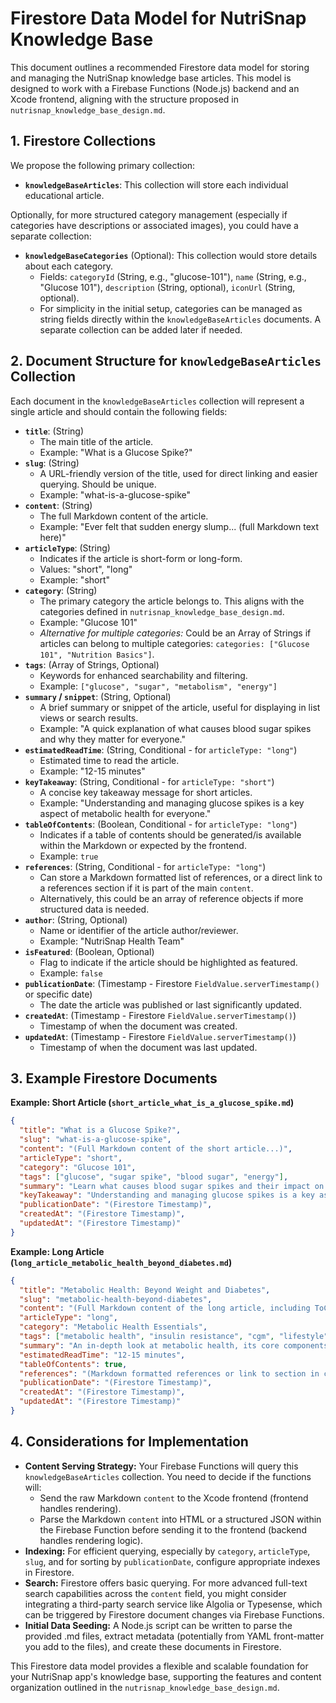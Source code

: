 # Firestore Data Model for NutriSnap Knowledge Base

This document outlines a recommended Firestore data model for storing and managing the NutriSnap knowledge base articles. This model is designed to work with a Firebase Functions (Node.js) backend and an Xcode frontend, aligning with the structure proposed in `nutrisnap_knowledge_base_design.md`.

## 1. Firestore Collections

We propose the following primary collection:

*   **`knowledgeBaseArticles`**: This collection will store each individual educational article.

Optionally, for more structured category management (especially if categories have descriptions or associated images), you could have a separate collection:

*   **`knowledgeBaseCategories`** (Optional): This collection would store details about each category.
    *   Fields: `categoryId` (String, e.g., "glucose-101"), `name` (String, e.g., "Glucose 101"), `description` (String, optional), `iconUrl` (String, optional).
    *   For simplicity in the initial setup, categories can be managed as string fields directly within the `knowledgeBaseArticles` documents. A separate collection can be added later if needed.

## 2. Document Structure for `knowledgeBaseArticles` Collection

Each document in the `knowledgeBaseArticles` collection will represent a single article and should contain the following fields:

*   **`title`**: (String)
    *   The main title of the article.
    *   Example: "What is a Glucose Spike?"
*   **`slug`**: (String)
    *   A URL-friendly version of the title, used for direct linking and easier querying. Should be unique.
    *   Example: "what-is-a-glucose-spike"
*   **`content`**: (String)
    *   The full Markdown content of the article.
    *   Example: "Ever felt that sudden energy slump... (full Markdown text here)"
*   **`articleType`**: (String)
    *   Indicates if the article is short-form or long-form.
    *   Values: "short", "long"
    *   Example: "short"
*   **`category`**: (String)
    *   The primary category the article belongs to. This aligns with the categories defined in `nutrisnap_knowledge_base_design.md`.
    *   Example: "Glucose 101"
    *   *Alternative for multiple categories:* Could be an Array of Strings if articles can belong to multiple categories: `categories: ["Glucose 101", "Nutrition Basics"]`.
*   **`tags`**: (Array of Strings, Optional)
    *   Keywords for enhanced searchability and filtering.
    *   Example: `["glucose", "sugar", "metabolism", "energy"]`
*   **`summary` / `snippet`**: (String, Optional)
    *   A brief summary or snippet of the article, useful for displaying in list views or search results.
    *   Example: "A quick explanation of what causes blood sugar spikes and why they matter for everyone."
*   **`estimatedReadTime`**: (String, Conditional - for `articleType: "long"`)
    *   Estimated time to read the article.
    *   Example: "12-15 minutes"
*   **`keyTakeaway`**: (String, Conditional - for `articleType: "short"`)
    *   A concise key takeaway message for short articles.
    *   Example: "Understanding and managing glucose spikes is a key aspect of metabolic health for everyone."
*   **`tableOfContents`**: (Boolean, Conditional - for `articleType: "long"`)
    *   Indicates if a table of contents should be generated/is available within the Markdown or expected by the frontend.
    *   Example: `true`
*   **`references`**: (String, Conditional - for `articleType: "long"`)
    *   Can store a Markdown formatted list of references, or a direct link to a references section if it is part of the main `content`.
    *   Alternatively, this could be an array of reference objects if more structured data is needed.
*   **`author`**: (String, Optional)
    *   Name or identifier of the article author/reviewer.
    *   Example: "NutriSnap Health Team"
*   **`isFeatured`**: (Boolean, Optional)
    *   Flag to indicate if the article should be highlighted as featured.
    *   Example: `false`
*   **`publicationDate`**: (Timestamp - Firestore `FieldValue.serverTimestamp()` or specific date)
    *   The date the article was published or last significantly updated.
*   **`createdAt`**: (Timestamp - Firestore `FieldValue.serverTimestamp()`)
    *   Timestamp of when the document was created.
*   **`updatedAt`**: (Timestamp - Firestore `FieldValue.serverTimestamp()`)
    *   Timestamp of when the document was last updated.

## 3. Example Firestore Documents

**Example: Short Article (`short_article_what_is_a_glucose_spike.md`)**

```json
{
  "title": "What is a Glucose Spike?",
  "slug": "what-is-a-glucose-spike",
  "content": "(Full Markdown content of the short article...)",
  "articleType": "short",
  "category": "Glucose 101",
  "tags": ["glucose", "sugar spike", "blood sugar", "energy"],
  "summary": "Learn what causes blood sugar spikes and their impact on your daily energy and long-term health.",
  "keyTakeaway": "Understanding and managing glucose spikes is a key aspect of metabolic health for everyone.",
  "publicationDate": "(Firestore Timestamp)",
  "createdAt": "(Firestore Timestamp)",
  "updatedAt": "(Firestore Timestamp)"
}
```

**Example: Long Article (`long_article_metabolic_health_beyond_diabetes.md`)**

```json
{
  "title": "Metabolic Health: Beyond Weight and Diabetes",
  "slug": "metabolic-health-beyond-diabetes",
  "content": "(Full Markdown content of the long article, including ToC markers if processed by frontend, and references section...)",
  "articleType": "long",
  "category": "Metabolic Health Essentials",
  "tags": ["metabolic health", "insulin resistance", "cgm", "lifestyle", "nutrition"],
  "summary": "An in-depth look at metabolic health, its core components, the role of glucose, and lifestyle strategies for optimization.",
  "estimatedReadTime": "12-15 minutes",
  "tableOfContents": true,
  "references": "(Markdown formatted references or link to section in content)",
  "publicationDate": "(Firestore Timestamp)",
  "createdAt": "(Firestore Timestamp)",
  "updatedAt": "(Firestore Timestamp)"
}
```

## 4. Considerations for Implementation

*   **Content Serving Strategy:** Your Firebase Functions will query this `knowledgeBaseArticles` collection. You need to decide if the functions will:
    *   Send the raw Markdown `content` to the Xcode frontend (frontend handles rendering).
    *   Parse the Markdown `content` into HTML or a structured JSON within the Firebase Function before sending it to the frontend (backend handles rendering logic).
*   **Indexing:** For efficient querying, especially by `category`, `articleType`, `slug`, and for sorting by `publicationDate`, configure appropriate indexes in Firestore.
*   **Search:** Firestore offers basic querying. For more advanced full-text search capabilities across the `content` field, you might consider integrating a third-party search service like Algolia or Typesense, which can be triggered by Firestore document changes via Firebase Functions.
*   **Initial Data Seeding:** A Node.js script can be written to parse the provided .md files, extract metadata (potentially from YAML front-matter you add to the files), and create these documents in Firestore.

This Firestore data model provides a flexible and scalable foundation for your NutriSnap app's knowledge base, supporting the features and content organization outlined in the `nutrisnap_knowledge_base_design.md`.
